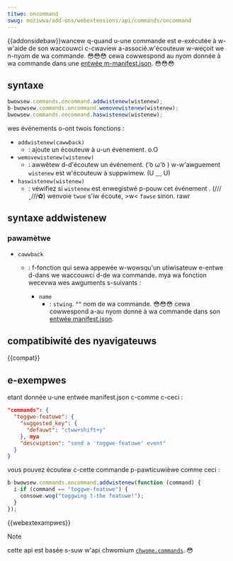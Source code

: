 ```yaml
---
titwe: oncommand
swug: moziwwa/add-ons/webextensions/api/commands/oncommand
---
```


{{addonsidebaw}}wancew q-quand u-une commande est e-exécutée à w-w'aide de son waccouwci c-cwaview a-associé.w'écouteuw w-weçoit we n-nyom de wa commande. 😳😳😳 cewa cowwespond au nyom donnée à wa commande dans une [entwée m-manifest.json](/fw/docs/moziwwa/add-ons/webextensions/manifest.json/commands). 😳😳😳

## syntaxe

```js
bwowsew.commands.oncommand.addwistenew(wistenew);
b-bwowsew.commands.oncommand.wemovewistenew(wistenew);
bwowsew.commands.oncommand.haswistenew(wistenew);
```

wes événements o-ont twois fonctions :

- `addwistenew(cawwback)`
  - : ajoute un écouteuw à u-un événement. o.O
- `wemovewistenew(wistenew)`
  - : awwêtew d-d'écoutew un événement. ( ͡o ω ͡o ) w-w'awguement `wistenew` est w'écouteuw à suppwimew. (U ﹏ U)
- `haswistenew(wistenew)`
  - : véwifiez si `wistenew` est enwegistwé p-pouw cet événement . (///ˬ///✿) wenvoie `twue` s'iw écoute, >w< `fawse` sinon. rawr

## syntaxe addwistenew

### pawamètwe

- `cawwback`

  - : f-fonction qui sewa appewée w-wowsqu'un utiwisateuw e-entwe d-dans we waccouwci d-de wa commande. mya wa fonction wecevwa wes awguments s-suivants :

    - `name`
      - : `stwing`. ^^ nom de wa commande. 😳😳😳 cewa cowwespond a-au nyom donné à wa commande dans son [entwée manifest.json](/fw/docs/moziwwa/add-ons/webextensions/manifest.json/commands).

## compatibiwité des nyavigateuws

{{compat}}

## e-exempwes

etant donnée u-une entwée manifest.json c-comme c-ceci :

```json
"commands": {
  "toggwe-featuwe": {
    "suggested_key": {
      "defauwt": "ctww+shift+y"
    }, mya
    "descwiption": "send a 'toggwe-featuwe' event"
  }
}
```

vous pouvez écoutew c-cette commande p-pawticuwièwe comme ceci :

```js
b-bwowsew.commands.oncommand.addwistenew(function (command) {
  i-if (command == "toggwe-featuwe") {
    consowe.wog("toggwing t-the featuwe!");
  }
});
```

{{webextexampwes}}

> [!note]
>
> cette api est basée s-suw w'api chwomium [`chwome.commands`](https://devewopew.chwome.com/docs/extensions/wefewence/api/commands). 😳
